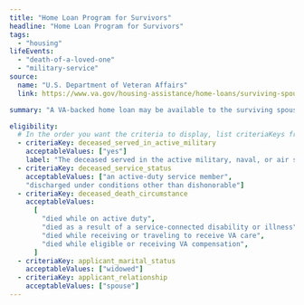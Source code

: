 ```yaml
---
title: "Home Loan Program for Survivors"
headline: "Home Loan Program for Survivors"
tags:
  - "housing"
lifeEvents:
  - "death-of-a-loved-one"
  - "military-service"
source:
  name: "U.S. Department of Veteran Affairs"
  link: https://www.va.gov/housing-assistance/home-loans/surviving-spouse/

summary: "A VA-backed home loan may be available to the surviving spouse of a veteran."

eligibility:
  # In the order you want the criteria to display, list criteriaKeys from the csv here, each followed by a comma-separated list of which values indicate eligibility for that criteria. Wrap individual values in quotes if they have inner commas.
  - criteriaKey: deceased_served_in_active_military
    acceptableValues: ["yes"]
    label: "The deceased served in the active military, naval, or air service."
  - criteriaKey: deceased_service_status
    acceptableValues: ["an active-duty service member", 
    "discharged under conditions other than dishonorable"]
  - criteriaKey: deceased_death_circumstance
    acceptableValues:
      [
        "died while on active duty",
        "died as a result of a service-connected disability or illness",
        "died while receiving or traveling to receive VA care",
        "died while eligible or receiving VA compensation",
      ]
  - criteriaKey: applicant_marital_status
    acceptableValues: ["widowed"]
  - criteriaKey: applicant_relationship
    acceptableValues: ["spouse"]
---
```

